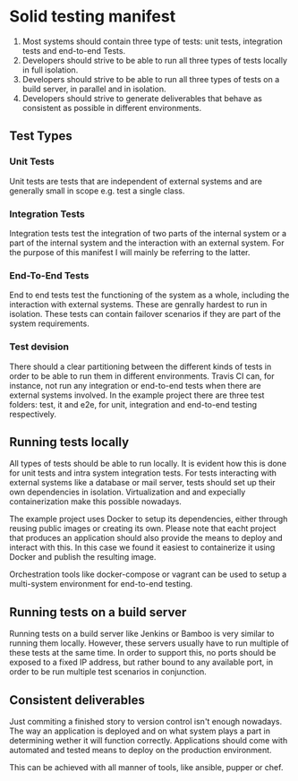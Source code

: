 # Solid testing manifest

1. Most systems should contain three type of tests: unit tests, integration tests and end-to-end Tests.
2. Developers should strive to be able to run all three types of tests locally in full isolation.
3. Developers should strive to be able to run all three types of tests on a build server, in parallel and in isolation.
4. Developers should strive to generate deliverables that behave as consistent as possible in different environments.
 
## Test Types

### Unit Tests

Unit tests are tests that are independent of external systems and are generally small in scope e.g. test a single 
class.

### Integration Tests

Integration tests test the integration of two parts of the internal system or a part of the internal system and the
interaction with an external system. For the purpose of this manifest I will mainly be referring to the latter.

### End-To-End Tests

End to end tests test the functioning of the system as a whole, including the interaction with external systems. These
are genrally hardest to run in isolation. These tests can contain failover scenarios if they are part of the system 
requirements.

### Test devision
There should a clear partitioning between the different kinds of tests in order to be able to run them in different
environments. Travis CI can, for instance, not run any integration or end-to-end tests when there are external
systems involved. In the example project there are three test folders: test, it and e2e, for unit, integration and 
end-to-end testing respectively.

## Running tests locally
All types of tests should be able to run locally. It is evident how this is done for unit tests and intra system 
integration tests. For tests interacting with external systems like a database or mail server, tests should set up
their own dependencies in isolation. Virtualization and and expecially containerization make this possible nowadays. 

The example project uses Docker to setup its dependencies, either through reusing public images or creating its own.
Please note that eacht project that produces an application should also provide the means to deploy and interact with
this. In this case we found it easiest to containerize it using Docker and publish the resulting image.

Orchestration tools like docker-compose or vagrant can be used to setup a multi-system environment for end-to-end
testing.

## Running tests on a build server
Running tests on a build server like Jenkins or Bamboo is very similar to running them locally. However, these servers
usually have to run multiple of these tests at the same time. In order to support this, no ports should be exposed to
a fixed IP address, but rather bound to any available port, in order to be run multiple test scenarios in conjunction.

## Consistent deliverables
Just commiting a finished story to version control isn't enough nowadays. The way an application is deployed and on 
what system plays a part in determining wether it will function correctly. Applications should come with automated and
tested means to deploy on the production environment. 

This can be achieved with all manner of tools, like ansible, pupper or chef.
